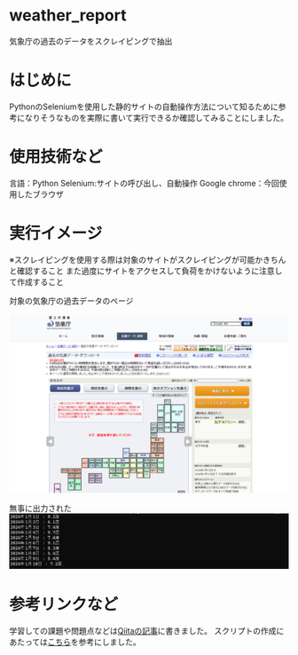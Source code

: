 # weather_report
気象庁の過去のデータをスクレイピングで抽出

# はじめに
PythonのSeleniumを使用した静的サイトの自動操作方法について知るために参考になりそうなものを実際に書いて実行できるか確認してみることにしました。

# 使用技術など
言語：Python
Selenium:サイトの呼び出し、自動操作
Google chrome：今回使用したブラウザ

# 実行イメージ
※スクレイピングを使用する際は対象のサイトがスクレイピングが可能かきちんと確認すること
また過度にサイトをアクセスして負荷をかけないように注意して作成すること

対象の気象庁の過去データのページ

![出力結果](気象庁の過去の気象データ.png)

無事に出力された
![出力結果](出力結果.png)



# 参考リンクなど
学習しての課題や問題点などは[Qiitaの記事](https://qiita.com/dorayaki800/items/9fd3a0496902a8df1677)に書きました。
スクリプトの作成にあたっては[こちら](https://youtu.be/AfQtnA5umn8?si=tb17vapuB2vOOMMe)を参考にしました。


